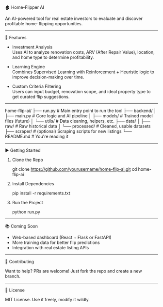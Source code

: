 🏠 Home-Flipper AI

An AI-powered tool for real estate investors to evaluate and discover profitable home-flipping opportunities.

---

🚀 Features

- Investment Analysis  
  Uses AI to analyze renovation costs, ARV (After Repair Value), location, and home type to determine profitability.

- Learning Engine  
  Combines Supervised Learning with Reinforcement + Heuristic logic to improve decision-making over time.

- Custom Criteria Filtering  
  Users can input budget, renovation scope, and ideal property type to get curated flip suggestions.

---

home-flip-ai/ ├── run.py # Main entry point to run the tool ├── backend/ │ ├── main.py # Core logic and AI pipeline │ ├── models/ # Trained model files (future) │ └── utils/ # Data cleaning, helpers, etc. ├── data/ │ ├── raw/ # Raw historical data │ └── processed/ # Cleaned, usable datasets ├── scraper/ # (optional) Scraping scripts for new listings └── README.md # You're reading it

---

▶️ Getting Started

1. Clone the Repo

   git clone https://github.com/yourusername/home-flip-ai.git
   cd home-flip-ai

2. Install Dependencies

   pip install -r requirements.txt

3. Run the Project

   python run.py

---

📚 Coming Soon

- Web-based dashboard (React + Flask or FastAPI)
- More training data for better flip predictions
- Integration with real estate listing APIs

---

🤝 Contributing

Want to help? PRs are welcome! Just fork the repo and create a new branch.

---

📄 License

MIT License. Use it freely, modify it wildly.

